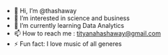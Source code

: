 - 👋 Hi, I’m @thashaway 
- 👀 I’m interested in science and business 
- 🌱 I’m currently learning Data Analytics
- 📫 How to reach me : tityanahashaway@gmail.com
- ⚡ Fun fact: I love music of all generes 

<!---
thashaway/thashaway is a ✨ special ✨ repository because its `README.md` (this file) appears on your GitHub profile.
You can click the Preview link to take a look at your changes.
--->
